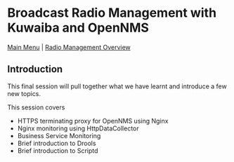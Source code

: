 # Broadcast Radio Management with Kuwaiba and OpenNMS

[Main Menu](../README.md) | [Radio Management Overview](./README.md)

## Introduction

This final session will pull together what we have learnt and introduce a few new topics.

This session covers
* HTTPS terminating proxy for OpenNMS using Nginx
* Nginx  monitoring using HttpDataCollector
* Business Service Monitoring
* Brief introduction to Drools
* Brief introduction to Scriptd


